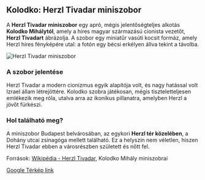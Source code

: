 ## Kolodko: Herzl Tivadar miniszobor

A **Herzl Tivadar miniszobor** egy apró, mégis jelentőségteljes alkotás **Kolodko Mihálytól**, amely a híres magyar származású cionista vezetőt, **Herzl Tivadart** ábrázolja. A szobor egy miniatűr vasúti kocsit formáz, amely Herzl híres fényképére utal: a fotón egy bécsi erkélyen állva tekint a távolba.

![Herzl Tivadar miniszobor](kepek/herzltivadar.jpg)

### A szobor jelentése
Herzl Tivadar a modern cionizmus egyik alapítója volt, és nagy hatással volt Izrael állam létrejöttére. Kolodko szobra játékosan, mégis tiszteletteljesen emlékezik meg róla, utalva arra az ikonikus pillanatra, amelyben Herzl a jövőt fürkészi.

### Hol található meg?
A miniszobor Budapest belvárosában, az egykori **Herzl tér közelében**, a Dohány utcai zsinagóga mellett található. Ez a helyszín nem véletlen, hiszen Herzl Tivadar ebben a városrészben született és nőtt fel.

Források: [Wikipédia - Herzl Tivadar](https://hu.wikipedia.org/wiki/Herzl_Tivadar), Kolodko Mihály miniszobrai  

[Google Térkép link](https://maps.app.goo.gl/Rw34JMFGxTXWMTB5A)

